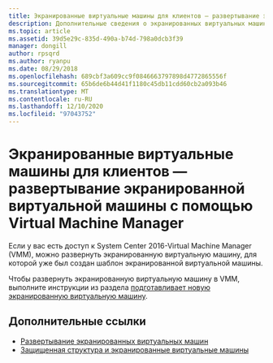 ```yaml
---
title: Экранированные виртуальные машины для клиентов — развертывание экранированной виртуальной машины с помощью Virtual Machine Manager
description: Дополнительные сведения о экранированных виртуальных машинах для клиентов. Развертывание экранированной виртуальной машины с помощью Virtual Machine Manager
ms.topic: article
ms.assetid: 39d5e29c-835d-490a-b74d-798a0dcb3f39
manager: dongill
author: rpsqrd
ms.author: ryanpu
ms.date: 08/29/2018
ms.openlocfilehash: 689cbf3a609cc9f0846663797898d4772865556f
ms.sourcegitcommit: 65b6de6b44d41f1180c45db11cdd60cb2a093b46
ms.translationtype: MT
ms.contentlocale: ru-RU
ms.lasthandoff: 12/10/2020
ms.locfileid: "97043752"
---
```

# <a name="shielded-vms-for-tenants---deploying-a-shielded-vm-by-using-virtual-machine-manager"></a>Экранированные виртуальные машины для клиентов — развертывание экранированной виртуальной машины с помощью Virtual Machine Manager

Если у вас есть доступ к System Center 2016-Virtual Machine Manager (VMM), можно развернуть экранированную виртуальную машину, для которой уже был создан шаблон экранированной виртуальной машины.

Чтобы развернуть экранированную виртуальную машину в VMM, выполните инструкции из раздела [подготавливает новую экранированную виртуальную машину](/system-center/vmm/guarded-deploy-vm#provision-a-new-shielded-vm).

## <a name="additional-references"></a>Дополнительные ссылки

- [Развертывание экранированных виртуальных машин](guarded-fabric-configuration-scenarios-for-shielded-vms-overview.md)
- [Защищенная структура и экранированные виртуальные машины](guarded-fabric-and-shielded-vms-top-node.md)
